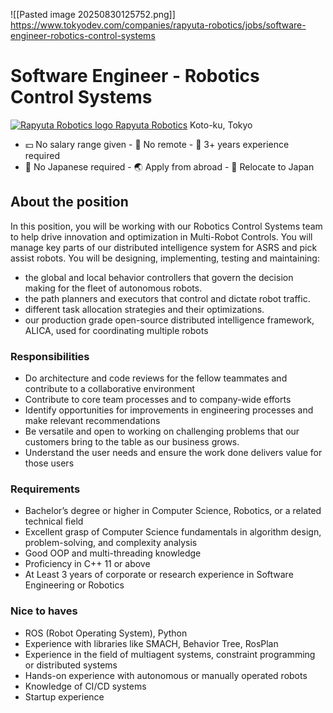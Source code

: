 ![[Pasted image 20250830125752.png]]  https://www.tokyodev.com/companies/rapyuta-robotics/jobs/software-engineer-robotics-control-systems

# Software Engineer - Robotics Control Systems

 [![Rapyuta Robotics logo](https://www.tokyodev.com/rails/active_storage/representations/proxy/eyJfcmFpbHMiOnsiZGF0YSI6NTQzMSwicHVyIjoiYmxvYl9pZCJ9fQ==--33ae0163542e0688f76edf14b84a8f8fad595e74/eyJfcmFpbHMiOnsiZGF0YSI6eyJmb3JtYXQiOiJ3ZWJwIiwic2F2ZXIiOnsic3Vic2FtcGxlX21vZGUiOiJvbiIsInN0cmlwIjp0cnVlLCJpbnRlcmxhY2UiOnRydWUsImxvc3NsZXNzIjpmYWxzZSwicXVhbGl0eSI6ODB9LCJyZXNpemVfdG9fZmlsbCI6WzMyLDMyXX0sInB1ciI6InZhcmlhdGlvbiJ9fQ==--ee68ad0709f56d98216852d7db2ef01e5d0b0785/rapyuta-robotics-ee987dc8.png) Rapyuta Robotics](https://www.tokyodev.com/companies/rapyuta-robotics) Koto-ku, Tokyo
- 💴 No salary range given - 🏢 No remote - 🧪 3+ years experience required
- 💬 No Japanese required - 🌏 Apply from abroad - 🧳 Relocate to Japan

## About the position
In this position, you will be working with our Robotics Control Systems team to help drive innovation and optimization in Multi-Robot Controls. You will manage key parts of our distributed intelligence system for ASRS and pick assist robots. You will be designing, implementing, testing and maintaining:

- the global and local behavior controllers that govern the decision making for the fleet of autonomous robots.
- the path planners and executors that control and dictate robot traffic.
- different task allocation strategies and their optimizations.
- our production grade open-source distributed intelligence framework, ALICA, used for coordinating multiple robots
### Responsibilities
- Do architecture and code reviews for the fellow teammates and contribute to a collaborative environment
- Contribute to core team processes and to company-wide efforts
- Identify opportunities for improvements in engineering processes and make relevant recommendations
- Be versatile and open to working on challenging problems that our customers bring to the table as our business grows.
- Understand the user needs and ensure the work done delivers value for those users
### Requirements
- Bachelor’s degree or higher in Computer Science, Robotics, or a related technical field
- Excellent grasp of Computer Science fundamentals in algorithm design, problem-solving, and complexity analysis
- Good OOP and multi-threading knowledge
- Proficiency in C++ 11 or above
- At Least 3 years of corporate or research experience in Software Engineering or Robotics
### Nice to haves
- ROS (Robot Operating System), Python
- Experience with libraries like SMACH, Behavior Tree, RosPlan
- Experience in the field of multiagent systems, constraint programming or distributed systems
- Hands-on experience with autonomous or manually operated robots
- Knowledge of CI/CD systems
- Startup experience